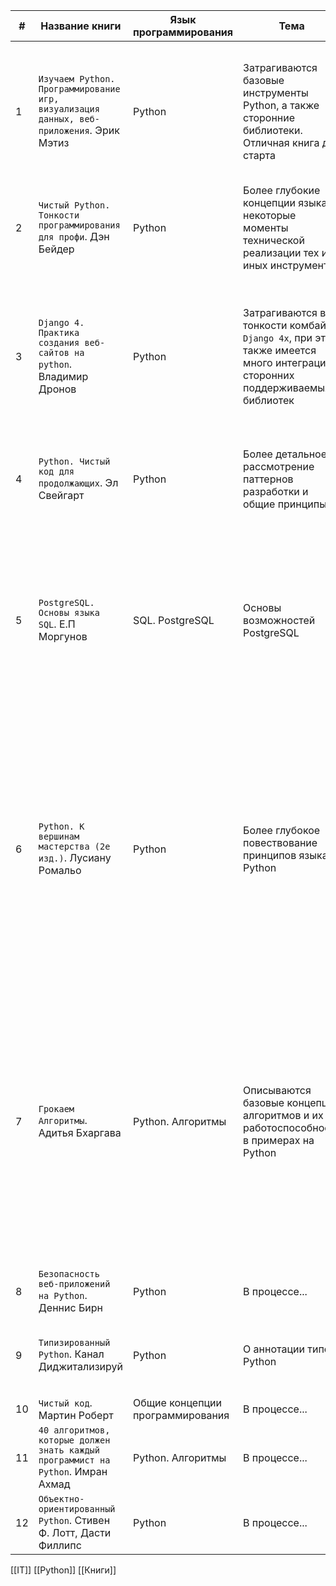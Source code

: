 
| #   | Название книги                                                                          | Язык программирования            | Тема                                                                                                                        | Резюме                                                                                                                                                                                                                                                                                                                                                          |
| --- | --------------------------------------------------------------------------------------- | -------------------------------- | --------------------------------------------------------------------------------------------------------------------------- | --------------------------------------------------------------------------------------------------------------------------------------------------------------------------------------------------------------------------------------------------------------------------------------------------------------------------------------------------------------- |
| 1   | `Изучаем Python. Программирование игр, визуализация данных, веб-приложения`. Эрик Мэтиз | Python                           | Затрагиваются базовые инструменты Python, а также сторонние библиотеки. Отличная книга для старта                           | Классная книжулька, а темболее была моей первой в списке литературы. Все написано понятным человеческим языком и приправлено кучей практики                                                                                                                                                                                                                     |
| 2   | `Чистый Python. Тонкости программирования для профи`. Дэн Бейдер                        | Python                           | Более глубокие концепции языка, некоторые моменты технической реализации тех или иных инструментов                          | Не скажу что прям понравилось, но узнал много нового из профессиональных подходов к `Python`.                                                                                                                                                                                                                                                                   |
| 3   | `Django 4. Практика создания веб-сайтов на python`. Владимир Дронов                     | Python                           | Затрагиваются все тонкости комбайна `Django 4x`, при этом также имеется много интеграций сторонних поддерживаемых библиотек | Тоже сомнительная книжулька, за исключением пары проектов, описанных в самой книге. Сама книга это нечто документации на русском языке, поэтому не особо зашла сама суть повествования информации                                                                                                                                                               |
| 4   | `Python. Чистый код для продолжающих`. Эл Свейгарт                                      | Python                           | Более детальное рассмотрение паттернов разработки и общие принципы                                                          | Классно! Очень круто! Даже больше добавить нечего, читалось все на одном дыхании                                                                                                                                                                                                                                                                                |
| 5   | `PostgreSQL. Основы языка SQL`. Е.П Моргунов                                            | SQL. PostgreSQL                  | Основы возможностей PostgreSQL                                                                                              | Ужасное повествование, ничуть меня не заинтересовавшее. Буквально вывалено на тебя куча кода, который ты по частям должен гуглить, а описания к самому коду есть далеко не у всех примеров. Поэтому прочитав сотню страниц отложил на полку и забыл                                                                                                             |
| 6   | `Python. К вершинам мастерства (2е изд.)`. Лусиану Ромальо                              | Python                           | Более глубокое повествование принципов языка Python                                                                         | Очень рано взялся за эту книжульку, прям тяжко ее читать. Отложил ее на ближайший годик-полтора, чтобы подтянуть промежуточные знания, а уже потом взяться за глубокое погружение в них. Сама по себе книжка - это некая библия знаний, в очень хорошем и понятном объяснении, но увы, я пока до нее не дорос                                                   |
| 7   | `Грокаем Алгоритмы`. Адитья Бхаргава                                                    | Python. Алгоритмы                | Описываются базовые концепции алгоритмов и их работоспособность в примерах на Python                                        | Наверное, это одна из самых лучших книг, которые я когда либо читал. Настолько понятного и в то же время профессионального подхода к объяснению чего-либо я не встречал никогда. Я буквально могу воспроизвести всю книгу от корки до корки после ее полного прочтения из за ее афигенского стиля обучения. В общем нет слов, одни эмоции - книга просто бомба! |
| 8   | `Безопасность веб-приложений на Python`. Деннис Бирн                                    | Python                           | В процессе...                                                                                                               | В процессе...                                                                                                                                                                                                                                                                                                                                                   |
| 9   | `Типизированный Python`. Канал Диджитализируй                                           | Python                           | О аннотации типов Python                                                                                                    | Крутое и ясное пояснение. Книжулька небольшая но содержательная, очень зашла                                                                                                                                                                                                                                                                                    |
| 10  | `Чистый код`. Мартин Роберт                                                             | Общие концепции программирования | В процессе...                                                                                                               | В процессе...                                                                                                                                                                                                                                                                                                                                                   |
| 11  | `40 алгоритмов, которые должен знать каждый программист на Python`. Имран Ахмад         | Python. Алгоритмы                | В процессе...                                                                                                               | В процессе...                                                                                                                                                                                                                                                                                                                                                   |
| 12  | `Объектно-ориентированный Python`. Стивен Ф. Лотт, Дасти Филлипс                        | Python                           | В процессе...                                                                                                               | В процессе...                                                                                                                                                                                                                                                                                                                                                   |

[[IT]] [[Python]] [[Книги]]